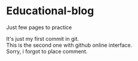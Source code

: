 # Educational-blog
Just few pages to practice

It's just my first commit in git. <br>
This is the second one with github online interface. <br>
Sorry, i forgot to place comment. <br>
